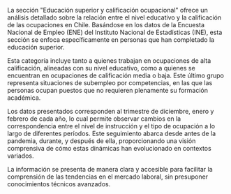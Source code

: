 La sección "Educación superior y calificación ocupacional" ofrece un análisis detallado sobre la relación entre el nivel educativo y la calificación de las ocupaciones en Chile. Basándose en los datos de la Encuesta Nacional de Empleo (ENE) del Instituto Nacional de Estadísticas (INE), esta sección se enfoca específicamente en personas que han completado la educación superior.

Esta categoría incluye tanto a quienes trabajan en ocupaciones de alta calificación, alineadas con su nivel educativo, como a quienes se encuentran en ocupaciones de calificación media o baja. Este último grupo representa situaciones de subempleo por competencias, en las que las personas ocupan puestos que no requieren plenamente su formación académica.

Los datos presentados corresponden al trimestre de diciembre, enero y febrero de cada año, lo cual permite observar cambios en la correspondencia entre el nivel de instrucción y el tipo de ocupación a lo largo de diferentes períodos. Este seguimiento abarca desde antes de la pandemia, durante, y después de ella, proporcionando una visión comprensiva de cómo estas dinámicas han evolucionado en contextos variados.

La información se presenta de manera clara y accesible para facilitar la comprensión de las tendencias en el mercado laboral, sin presuponer conocimientos técnicos avanzados.
